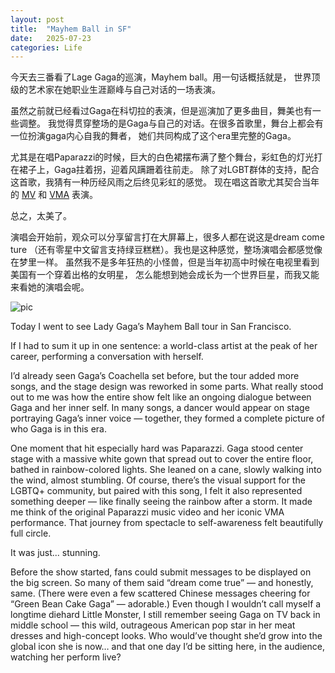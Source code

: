 ```yaml
---
layout: post
title:  "Mayhem Ball in SF"
date:   2025-07-23
categories: Life
---
```


今天去三番看了Lage Gaga的巡演，Mayhem ball。用一句话概括就是，
世界顶级的艺术家在她职业生涯巅峰与自己对话的一场表演。

虽然之前就已经看过Gaga在科切拉的表演，但是巡演加了更多曲目，舞美也有一些调整。
我觉得贯穿整场的是Gaga与自己的对话。在很多首歌里，舞台上都会有一位扮演gaga内心自我的舞者，
她们共同构成了这个era里完整的Gaga。

尤其是在唱Paparazzi的时候，巨大的白色裙摆布满了整个舞台，彩虹色的灯光打在裙子上，Gaga拄着拐，迎着风蹒跚着往前走。
除了对LGBT群体的支持，配合这首歌，我猜有一种历经风雨之后终见彩虹的感觉。
现在唱这首歌尤其契合当年的
<a href="https://youtu.be/d2smz_1L2_0?si=KqPWPkXAJHtiGkYs" target="_blank" rel="noopener noreferrer">MV</a>
和
<a href="https://youtu.be/_h6Vc9__kqM?si=nEYTMtM-osgvARs9" target="_blank" rel="noopener noreferrer">VMA</a>
表演。 

总之，太美了。

演唱会开始前，观众可以分享留言打在大屏幕上，很多人都在说这是dream come ture
（还有零星中文留言支持绿豆糕糕）。我也是这种感觉，整场演唱会都感觉像在梦里一样。
虽然我不是多年狂热的小怪兽，但是当年初高中时候在电视里看到美国有一个穿着出格的女明星，
怎么能想到她会成长为一个世界巨星，而我又能来看她的演唱会呢。

![pic](/image/jpeg_4.jpg)

Today I went to see Lady Gaga’s Mayhem Ball tour in San Francisco.

If I had to sum it up in one sentence:
a world-class artist at the peak of her career, performing a conversation with herself.

I’d already seen Gaga’s Coachella set before, but the tour added more songs, and the stage design was reworked in some parts.
What really stood out to me was how the entire show felt like an ongoing dialogue between Gaga and her inner self.
In many songs, a dancer would appear on stage portraying Gaga’s inner voice — 
together, they formed a complete picture of who Gaga is in this era.

One moment that hit especially hard was Paparazzi.
Gaga stood center stage with a massive white gown that spread out to cover the entire floor, bathed in rainbow-colored lights.
She leaned on a cane, slowly walking into the wind, almost stumbling.
Of course, there’s the visual support for the LGBTQ+ community, but paired with this song, I felt it also represented something deeper — 
like finally seeing the rainbow after a storm.
It made me think of the original Paparazzi music video and her iconic VMA performance.
That journey from spectacle to self-awareness felt beautifully full circle.

It was just... stunning.

Before the show started, fans could submit messages to be displayed on the big screen.
So many of them said “dream come true” — and honestly, same.
(There were even a few scattered Chinese messages cheering for “Green Bean Cake Gaga” — adorable.)
Even though I wouldn’t call myself a longtime diehard Little Monster,
I still remember seeing Gaga on TV back in middle school — this wild, outrageous American pop star in her meat dresses and high-concept looks.
Who would’ve thought she’d grow into the global icon she is now…
and that one day I’d be sitting here, in the audience, watching her perform live?




